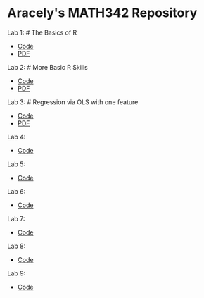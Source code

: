 # Aracely's MATH342 Repository

Lab 1: # The Basics of R
 - [Code](https://github.com/ara-menji/QC_MATH_342/blob/main/Lab%20Documents/Aracely-Menjivar_Lab1.Rmd)
 - [PDF](https://github.com/ara-menji/QC_MATH_342/blob/main/Lab%20Documents/342_Lab1.pdf)

Lab 2: # More Basic R Skills
- [Code](https://github.com/ara-menji/QC_MATH_342/blob/main/Lab%20Documents/Aracely-Menjivar_Lab2.Rmd)
- [PDF](https://github.com/ara-menji/QC_MATH_342/blob/main/Lab%20Documents/342LAB2.pdf)

Lab 3: # Regression via OLS with one feature
- [Code](https://github.com/ara-menji/QC_MATH_342/blob/main/Lab%20Documents/Aracely-Menjivar_Lab3.Rmd)
- [PDF](https://github.com/ara-menji/QC_MATH_342/blob/main/Lab%20Documents/342LAB3.pdf)

Lab 4: 
- [Code](https://github.com/ara-menji/QC_MATH_342/blob/main/Lab%20Documents/Aracely-Menjivar_Lab4.Rmd)

Lab 5:
- [Code](https://github.com/ara-menji/QC_MATH_342/blob/main/Lab%20Documents/Aracely-Menjivar_Lab5.Rmd)

Lab 6:
- [Code](https://github.com/ara-menji/QC_MATH_342/blob/main/Lab%20Documents/Aracely-Menjivar_Lab6.Rmd)

Lab 7:
- [Code](https://github.com/ara-menji/QC_MATH_342/blob/main/Lab%20Documents/Aracely-Menjivar_Lab7.Rmd)

Lab 8:
- [Code](https://github.com/ara-menji/QC_MATH_342/blob/main/Lab%20Documents/LAB%208.Rmd)

Lab 9:
- [Code](https://github.com/ara-menji/QC_MATH_342/blob/main/Lab%20Documents/LAB%209.Rmd)
